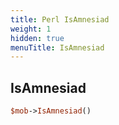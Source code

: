 ```yaml
---
title: Perl IsAmnesiad
weight: 1
hidden: true
menuTitle: IsAmnesiad
---
```

## IsAmnesiad
```perl
$mob->IsAmnesiad()
```